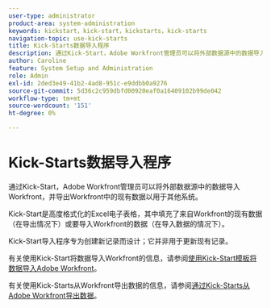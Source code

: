 ```yaml
---
user-type: administrator
product-area: system-administration
keywords: kickstart，kick-start，kickstarts，kick-starts
navigation-topic: use-kick-starts
title: Kick-Starts数据导入程序
description: 通过Kick-Start，Adobe Workfront管理员可以将外部数据源中的数据导入Workfront，并导出Workfront中的现有数据以用于其他系统。
author: Caroline
feature: System Setup and Administration
role: Admin
exl-id: 2ded3e49-41b2-4ad8-951c-e9ddbb0a9276
source-git-commit: 5d36c2c959dbfd00920eaf0a16409102b99de042
workflow-type: tm+mt
source-wordcount: '151'
ht-degree: 0%

---
```


# Kick-Starts数据导入程序

通过Kick-Start，Adobe Workfront管理员可以将外部数据源中的数据导入Workfront，并导出Workfront中的现有数据以用于其他系统。

Kick-Start是高度格式化的Excel电子表格，其中填充了来自Workfront的现有数据（在导出情况下）或要导入Workfront的数据（在导入数据的情况下）。

Kick-Start导入程序专为创建新记录而设计；它并非用于更新现有记录。

有关使用Kick-Start将数据导入Workfront的信息，请参阅[使用Kick-Start模板将数据导入Adobe Workfront](../../../administration-and-setup/manage-workfront/using-kick-starts/import-data-via-kickstarts.md)。

有关使用Kick-Starts从Workfront导出数据的信息，请参阅[通过Kick-Starts从Adobe Workfront导出数据](../../../administration-and-setup/manage-workfront/using-kick-starts/export-data-from-wf-via-kick-starts.md)。
